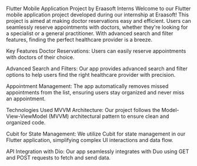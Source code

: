 Flutter Mobile Application Project by Eraasoft Interns
Welcome to our Flutter mobile application project developed during our internship at Eraasoft! This project is aimed at making doctor reservations easy and efficient. Users can seamlessly reserve appointments with doctors, whether they're looking for a specialist or a general practitioner. With advanced search and filter features, finding the perfect healthcare provider is a breeze.

Key Features
Doctor Reservations: Users can easily reserve appointments with doctors of their choice.

Advanced Search and Filters: Our app provides advanced search and filter options to help users find the right healthcare provider with precision.

Appointment Management: The app automatically removes missed appointments from the list, ensuring users stay organized and never miss an appointment.

Technologies Used
MVVM Architecture: Our project follows the Model-View-ViewModel (MVVM) architectural pattern to ensure clean and organized code.

Cubit for State Management: We utilize Cubit for state management in our Flutter application, simplifying complex UI interactions and data flow.

API Integration with Dio: Our app seamlessly integrates with Duo using GET and POST requests to fetch and send data.
